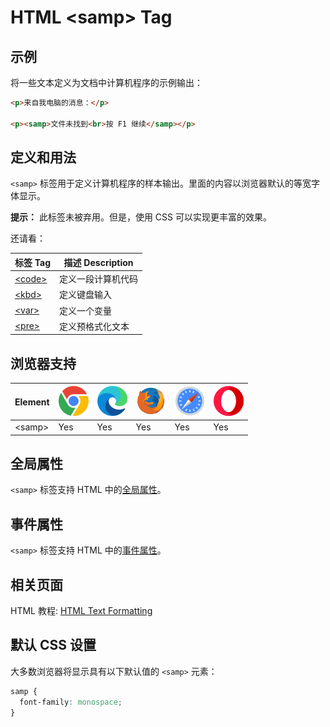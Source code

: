 HTML \<samp> Tag
===

## 示例

将一些文本定义为文档中计算机程序的示例输出：

```html idoc:preview
<p>来自我电脑的消息：</p>

<p><samp>文件未找到<br>按 F1 继续</samp></p>
```

## 定义和用法

`<samp>` 标签用于定义计算机程序的样本输出。里面的内容以浏览器默认的等宽字体显示。

**提示：** 此标签未被弃用。但是，使用 CSS 可以实现更丰富的效果。

还请看：

| 标签 Tag | 描述 Description |
| ------ | ----- |
| [\<code>](./code.md) | 定义一段计算机代码 |
| [\<kbd>](./kbd.md)   | 定义键盘输入 |
| [\<var>](./var.md)   | 定义一个变量 |
| [\<pre>](./pre.md)   | 定义预格式化文本 |

## 浏览器支持

| Element | ![chrome][1] | ![edge][2] | ![firefox][3] | ![safari][4] | ![opera][5] |
| ------- | --- | --- | --- | --- | --- |
| \<samp> | Yes | Yes | Yes | Yes | Yes |

## 全局属性

`<samp>` 标签支持 HTML 中的[全局属性](../reference/standardattributes.md)。

## 事件属性

`<samp>` 标签支持 HTML 中的[事件属性](../reference/eventattributes.md)。

## 相关页面

HTML 教程: [HTML Text Formatting](../tutorial/formatting.md)

## 默认 CSS 设置

大多数浏览器将显示具有以下默认值的 `<samp>` 元素：

```css
samp {
  font-family: monospace;
}
```

[1]: ../assets/chrome.svg
[2]: ../assets/edge.svg
[3]: ../assets/firefox.svg
[4]: ../assets/safari.svg
[5]: ../assets/opera.svg